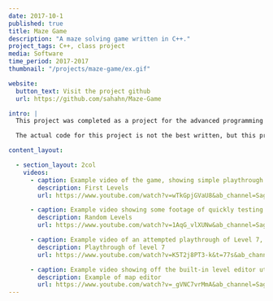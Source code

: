 ```yaml
---
date: 2017-10-1
published: true
title: Maze Game
description: "A maze solving game written in C++."
project_tags: C++, class project
media: Software
time_period: 2017-2017
thumbnail: "/projects/maze-game/ex.gif"

website:
  button_text: Visit the project github
  url: https://github.com/sahahn/Maze-Game

intro: |
  This project was completed as a project for the advanced programming class at UVM in Fall 2017. The end result wasa comprehensive and novel game written in C++ with only a low level graphics library (i.e., display basic shapes and text when provided pixel coordinates). Please check out the example videos below and/or the project github.

  The actual code for this project is not the best written, but this project highlights a number of very cool ideas, including ray-tracing, map flipping, maze solving algorithms and more. This project was also completed from start to finish in about a month and a half, and after only a month or two of learning C++.

content_layout:

  - section_layout: 2col
    videos:
      - caption: Example video of the game, showing simple playthrough of the first few levels.
        description: First Levels
        url: https://www.youtube.com/watch?v=wTkGpjGVaU8&ab_channel=SageHahn

      - caption: Example video showing some footage of quickly testing and exploring the level selection interface and hopping in and out of a few different levels.
        description: Random Levels
        url: https://www.youtube.com/watch?v=1AqG_vlXUNw&ab_channel=SageHahn

      - caption: Example video of an attempted playthrough of Level 7, which features a large number of the different features of the game, including all 3 different types of enemies.
        description: Playthrough of level 7
        url: https://www.youtube.com/watch?v=K5T2j8PT3-k&t=77s&ab_channel=SageHahn

      - caption: Example video showing off the built-in level editor utility, which allows users to design their own levels, with a custom start location, multiple  end locations, spawn points for different enemies and more.
        description: Example of map editor
        url: https://www.youtube.com/watch?v=_gVNC7vrMmA&ab_channel=SageHahn
---
```

